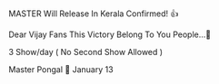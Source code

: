 MASTER Will Release In Kerala Confirmed! 👍

Dear Vijay Fans This Victory Belong To You People...👏

3 Show/day ( No Second Show Allowed )


Master Pongal 🙌
January 13
